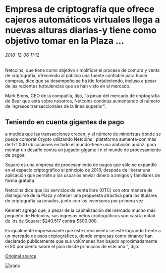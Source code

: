 # Empresa de criptografía que ofrece cajeros automáticos virtuales llega a nuevas alturas diarias-y tiene como objetivo tomar en la Plaza ...

###### 2018-12-06 11:12

Netcoins, que tiene como objetivo simplificar el proceso de compra y venta de criptografía, ofreciendo al público una fuente confiable para hacer compras, dice que su desempeño se ha ido fortaleciendo, incluso a pesar de las recientes turbulencias que se han visto en el mercado.

Mark Binns, CEO de la compañía, dijo, "a pesar del mercado de criptografía de Bear que está sobre nosotros, Netcoins continúa aumentando el número de ingresos transaccionales de la línea superior".

## Teniendo en cuenta gigantes de pago

a medida que las transacciones crecen, y el número de minoristas donde se puede comprar Crypto utilizando Netcoins ' plataforma aumenta-con más de 171.000 ubicaciones en todo el mundo-tiene una ambición audaz: para montar un desafío contra un jugador gigante i n el mundo de procesamiento de pagos.

Square es una empresa de procesamiento de pagos que sólo se expandió en el espacio criptográfico al principio de 2018, después de liberar una aplicación que permite a los usuarios enviar dinero a amigos y familiares de forma gratuita.

Netcoins dice que los servicios de venta libre (OTC) son otra manera de distinguirse de la Plaza y ofrecer una propuesta atractiva para los titulares de criptografía sazonados, junto con los inversores por primera vez.

Kennett agregó que, a pesar de la capitalización del mercado mucho más pequeño de Netcoins, sus ingresos netos criptográficos son casi la mitad de los de Square: $240.517 contra $500.000.

Es igualmente impresionante que este crecimiento se esté logrando frente a un mercado de osos criptográficos, donde empresas como binance han declarado públicamente que sus volúmenes han bajado aproximadamente el 90 por ciento sobre el pico desde principios de este año ", dijo.

[Original source](https://cointelegraph.com/news/crypto-company-offering-virtual-atms-hits-new-daily-highs-and-aims-to-take-on-square)

![stats](https://c.statcounter.com/11760860/0/a89fa40b/1/ "stats")